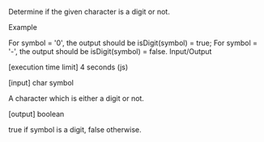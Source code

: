 Determine if the given character is a digit or not.

Example

For symbol = '0', the output should be
isDigit(symbol) = true;
For symbol = '-', the output should be
isDigit(symbol) = false.
Input/Output

[execution time limit] 4 seconds (js)

[input] char symbol

A character which is either a digit or not.

[output] boolean

true if symbol is a digit, false otherwise.